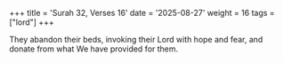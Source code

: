 +++
title = 'Surah 32, Verses 16'
date = '2025-08-27'
weight = 16
tags = ["lord"]
+++

They abandon their beds, invoking their Lord with hope and fear, and donate from what We have provided for them.